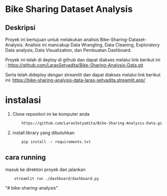 # Bike Sharing Dataset Analysis

## Deskripsi
Proyek ini bertujuan untuk melakukan analisis Bike-Sharing-Dataset-Analysis. Analisis ini mancakup Data Wrangling, Data Cleaning, Exploratory Data analysis, Data Visualization, dan Pembuatan Dashboard. 

Proyek ini telah di deploy di github dan dapat diakses melalui link berikut ini : 
https://github.com/LarasSetyadita/Bike-Sharing-Analysis-Data.git


Serta telah dideploy dengan streamlit dan dapat diakses melalui link berikut ini:
https://bike-sharing-analysis-data-laras-setyadita.streamlit.app/


# instalasi

1. Clone repositori ini ke komputer anda
    ```bash
        https://github.com/LarasSetyadita/Bike-Sharing-Analysis-Data.git
    ```

2. install library yang dibutuhkan 
    ```bash
        pip install -r requirements.txt
    ```

## cara running

masuk ke direktori proyek dan jalankan 
```bash
    streamlit run ./dashboard/dashboard.py
```
"# bike-sharing-analysis" 
